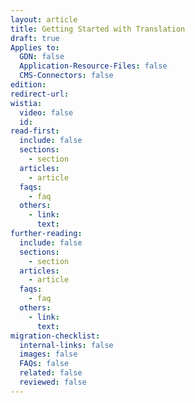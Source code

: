 ```yaml
---
layout: article
title: Getting Started with Translation
draft: true
Applies to:
  GDN: false
  Application-Resource-Files: false
  CMS-Connectors: false
edition:
redirect-url:
wistia:
  video: false
  id:
read-first:
  include: false
  sections:
    - section
  articles:
    - article
  faqs:
    - faq
  others:
    - link:
      text:
further-reading:
  include: false
  sections:
    - section
  articles:
    - article
  faqs:
    - faq
  others:
    - link:
      text:
migration-checklist:
  internal-links: false
  images: false
  FAQs: false
  related: false
  reviewed: false
---
```

